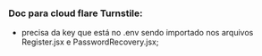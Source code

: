 ### Doc para cloud flare Turnstile:
- precisa da key que está no .env sendo importado nos arquivos Register.jsx e PasswordRecovery.jsx;
